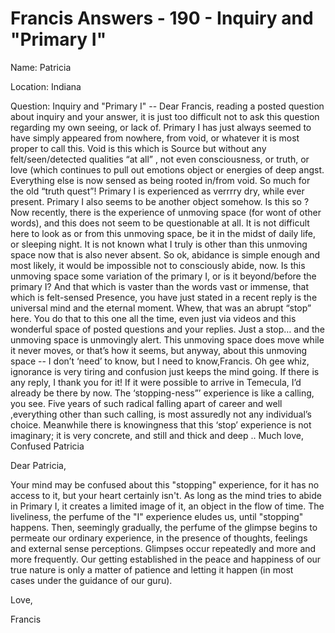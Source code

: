 # Francis Answers - 190 - Inquiry and "Primary I"

Name: Patricia 

Location: Indiana 

Question: Inquiry and "Primary I" -- Dear Francis, reading a posted question about inquiry and your answer, it is just too difficult not to ask this question regarding my own seeing, or lack of. Primary I has just always seemed to have simply appeared from nowhere, from void, or whatever it is most proper to call this. Void is this which is Source but without any felt/seen/detected qualities “at all” , not even consciousness, or truth, or love (which continues to pull out emotions object or energies of deep angst. Everything else is now sensed as being rooted in/from void. So much for the old “truth quest”! Primary I is experienced as verrrry dry, while ever present. Primary I also seems to be another object somehow. Is this so ? Now recently, there is the experience of unmoving space (for wont of other words), and this does not seem to be questionable at all. It is not difficult here to look as or from this unmoving space, be it in the midst of daily life, or sleeping night. It is not known what I truly is other than this unmoving space now that is also never absent. So ok, abidance is simple enough and most likely, it would be impossible not to consciously abide, now. Is this unmoving space some variation of the primary I, or is it beyond/before the primary I? And that which is vaster than the words vast or immense, that which is felt-sensed Presence, you have just stated in a recent reply is the universal mind and the eternal moment. Whew, that was an abrupt “stop” here. You do that to this one all the time, even just via videos and this wonderful space of posted questions and your replies. Just a stop… and the unmoving space is unmovingly alert. This unmoving space does move while it never moves, or that’s how it seems, but anyway, about this unmoving space -- I don’t ‘need’ to know, but I need to know,Francis. Oh gee whiz, ignorance is very tiring and confusion just keeps the mind going. If there is any reply, I thank you for it! If it were possible to arrive in Temecula, I’d already be there by now. The ‘stopping-ness”’ experience is like a calling, you see. Five years of such radical falling apart of career and well ,everything other than such calling, is most assuredly not any individual’s choice. Meanwhile there is knowingness that this ‘stop’ experience is not imaginary; it is very concrete, and still and thick and deep .. Much love, Confused Patricia

Dear Patricia,

Your mind may be confused about this "stopping" experience, for it has no access to it, but your heart certainly isn't. As long as the mind tries to abide in Primary I, it creates a limited image of it, an object in the flow of time. The liveliness, the perfume of the "I" experience eludes us, until "stopping" happens. Then, seemingly gradually, the perfume of the glimpse begins to permeate our ordinary experience, in the presence of thoughts, feelings and external sense perceptions. Glimpses occur repeatedly and more and more frequently. Our getting established in the peace and happiness of our true nature is only a matter of patience and letting it happen (in most cases under the guidance of our guru).

Love,

Francis

